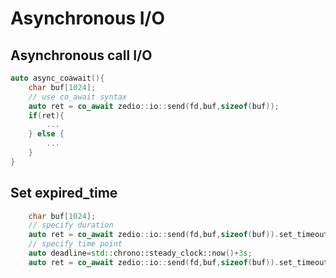 # Asynchronous I/O

## Asynchronous call I/O 
``` C++
auto async_coawait(){
    char buf[1024];
    // use co_await syntax
    auto ret = co_await zedio::io::send(fd,buf,sizeof(buf));
    if(ret){
        ...
    } else {
        ...
    }
}
```

## Set expired_time
``` C++
    char buf[1024];
    // specify duration
    auto ret = co_await zedio::io::send(fd,buf,sizeof(buf)).set_timeout(3s);
    // specify time point
    auto deadline=std::chrono::steady_clock::now()+3s;
    auto ret = co_await zedio::io::send(fd,buf,sizeof(buf)).set_timeout_at(deadline):
```

